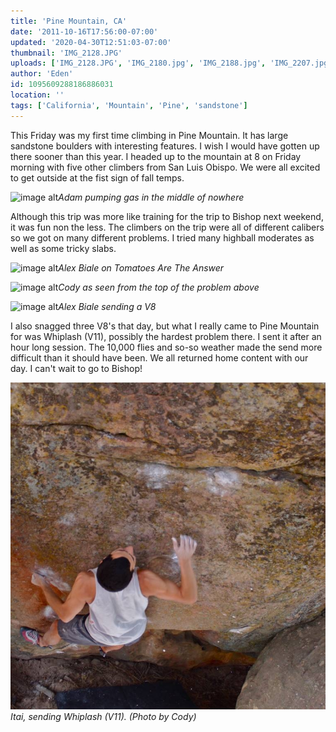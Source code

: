 ```yaml
---
title: 'Pine Mountain, CA'
date: '2011-10-16T17:56:00-07:00'
updated: '2020-04-30T12:51:03-07:00'
thumbnail: 'IMG_2128.JPG'
uploads: ['IMG_2128.JPG', 'IMG_2180.jpg', 'IMG_2188.jpg', 'IMG_2207.jpg', '_phpfnwqxdPM_1318806321.jpg']
author: 'Eden'
id: 1095609288186886031
location: ''
tags: ['California', 'Mountain', 'Pine', 'sandstone']
---
```


This Friday was my first time climbing in Pine Mountain. It has large sandstone boulders with interesting features. I wish I would have gotten up there sooner than this year. I headed up to the mountain at 8 on Friday morning with five other climbers from San Luis Obispo. We were all excited to get outside at the fist sign of fall temps.

![image alt](uploads/IMG_2128.JPG)*Adam pumping gas in the middle of nowhere*

Although this trip was more like training for the trip to Bishop next weekend, it was fun non the less. The climbers on the trip were all of different calibers so we got on many different problems. I tried many highball moderates as well as some tricky slabs.

![image alt](uploads/IMG_2180.jpg)*Alex Biale on Tomatoes Are The Answer*

![image alt](uploads/IMG_2188.jpg)*Cody as seen from the top of the problem above*

![image alt](uploads/IMG_2207.jpg)*Alex Biale sending a V8*

I also snagged three V8's that day, but what I really came to Pine Mountain for was Whiplash (V11), possibly the hardest problem there. I sent it after an hour long session. The 10,000 flies and so-so weather made the send more difficult than it should have been. We all returned home content with our day. I can't wait to go to Bishop!

![image alt](uploads/_phpfnwqxdPM_1318806321.jpg)*Itai, sending Whiplash (V11). (Photo by Cody)*
